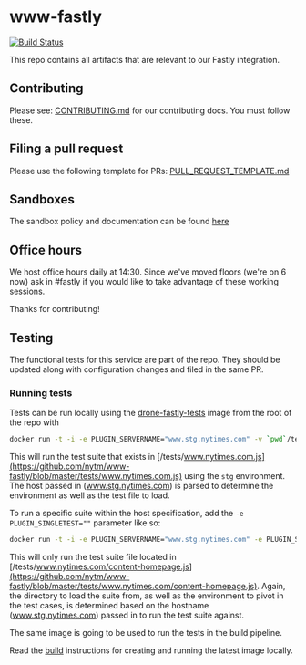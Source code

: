 # www-fastly

[![Build Status](https://drone.dv.nyt.net/api/badges/nytm/www-fastly/status.svg)](https://drone.dv.nyt.net/nytm/www-fastly)

This repo contains all artifacts that are relevant to our Fastly integration.

## Contributing

Please see: [CONTRIBUTING.md](https://github.com/nytm/www-fastly/blob/master/CONTRIBUTING.md) for our contributing docs. You must follow these.

## Filing a pull request

Please use the following template for PRs: [PULL_REQUEST_TEMPLATE.md](https://github.com/nytm/www-fastly/blob/master/PULL_REQUEST_TEMPLATE.md)

## Sandboxes

The sandbox policy and documentation can be found [here](https://github.com/nytm/dv-fastly-guide/tree/master/Topics/www_sandboxes.md)

## Office hours

We host office hours daily at 14:30. Since we've moved floors (we're on 6 now) ask in #fastly if you would like to take advantage of these working sessions.

Thanks for contributing!


## Testing

The functional tests for this service are part of the repo. They should be updated along with configuration changes and filed in the same PR.

### Running tests

Tests can be run locally using the [drone-fastly-tests](https://github.com/nytm/drone-fastly-test) image from the root of the repo with

```bash
docker run -t -i -e PLUGIN_SERVERNAME="www.stg.nytimes.com" -v `pwd`/tests:/tests us.gcr.io/nyt-registry-prd/drone-fastly-tests:latest
```

This will run the test suite that exists in [/tests/www.nytimes.com.js](https://github.com/nytm/www-fastly/blob/master/tests/www.nytimes.com.js) using the `stg` environment. The host passed in (www.stg.nytimes.com) is parsed to determine the environment as well as the test file to load.

To run a specific suite within the host specification, add the `-e PLUGIN_SINGLETEST=""` parameter like so:

```bash
docker run -t -i -e PLUGIN_SERVERNAME="www.stg.nytimes.com" -e PLUGIN_SINGLETEST="content-homepage" -v `pwd`/tests:/tests us.gcr.io/nyt-registry-prd/drone-fastly-tests:latest
```

This will only run the test suite file located in [/tests/www.nytimes.com/content-homepage.js](https://github.com/nytm/www-fastly/blob/master/tests/www.nytimes.com/content-homepage.js). Again, the directory to load the suite from, as well as the environment to pivot in the test cases, is determined based on the hostname (www.stg.nytimes.com) passed in to run the test suite against.

The same image is going to be used to run the tests in the build pipeline.

Read the [build](https://github.com/nytm/drone-fastly-test#build) instructions for creating and running the latest image locally.
